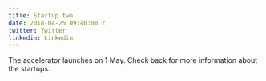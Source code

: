 ```yaml
---
title: Startup two
date: 2018-04-25 09:40:00 Z
twitter: Twitter
linkedin: Linkedin
---
```


The accelerator launches on 1 May. Check back for more information about the startups.